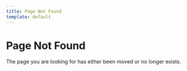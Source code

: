 ```yaml
---
title: Page Not Found
template: default
---
```


# Page Not Found

The page you are looking for has either been moved or no longer exists.